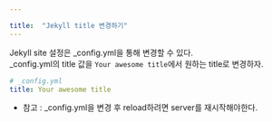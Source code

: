 ```yaml
---

title:  "Jekyll title 변경하기"
---
```


Jekyll site 설정은 _config.yml을 통해 변경할 수 있다.  
_config.yml의 title 값을 `Your awesome title`에서 원하는 title로 변경하자.
```yml
# _config.yml
title: Your awesome title
```

- 참고 : _config.yml을 변경 후 reload하려면 server를 재시작해야한다.
